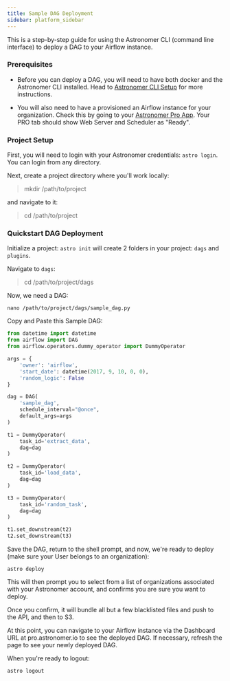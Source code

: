 ```yaml
---
title: Sample DAG Deployment
sidebar: platform_sidebar
---
```


This is a step-by-step guide for using the Astronomer CLI (command line interface) to deploy a DAG to your Airflow instance.

### Prerequisites

* Before you can deploy a DAG, you will need to have both docker and the Astronomer CLI installed. Head to [Astronomer CLI Setup](/v2/apache_airflow/cli) for more instructions.

* You will also need to have a provisioned an Airflow instance for your organization. Check this by going to your [Astronomer Pro App](https://pro.astronomer.io/login). Your PRO tab should show Web Server and Scheduler as "Ready".

### Project Setup
First, you will need to login with your Astronomer credentials: `astro login`.
You can login from any directory.

Next, create a project directory where you'll work locally:

>mkdir /path/to/project

and navigate to it:

>cd /path/to/project

### Quickstart DAG Deployment
Initialize a project: `astro init` will create 2 folders in your project: `dags` and `plugins`.

Navigate to `dags`:

>cd /path/to/project/dags

Now, we need a DAG:

```
nano /path/to/project/dags/sample_dag.py
```

Copy and Paste this Sample DAG:

```python
from datetime import datetime
from airflow import DAG
from airflow.operators.dummy_operator import DummyOperator

args = {
    'owner': 'airflow',
    'start_date': datetime(2017, 9, 10, 0, 0),
    'random_logic': False
}

dag = DAG(
    'sample_dag',
    schedule_interval="@once",
    default_args=args
)

t1 = DummyOperator(
    task_id='extract_data',
    dag=dag
)

t2 = DummyOperator(
    task_id='load_data',
    dag=dag
)

t3 = DummyOperator(
    task_id='random_task',
    dag=dag
)

t1.set_downstream(t2)
t2.set_downstream(t3)

```

Save the DAG, return to the shell prompt, and now, we're ready to deploy (make sure your User belongs to an organization):

`astro deploy`

This will then prompt you to select from a list of organizations associated with your Astronomer account, and confirms you are sure you want to deploy.

Once you confirm, it will bundle all but a few blacklisted files and push to the API, and then to S3.

At this point, you can navigate to your Airflow instance via the Dashboard URL at pro.astronomer.io to see the deployed DAG. If necessary, refresh the page to see your newly deployed DAG.

When you're ready to logout:

`astro logout`
